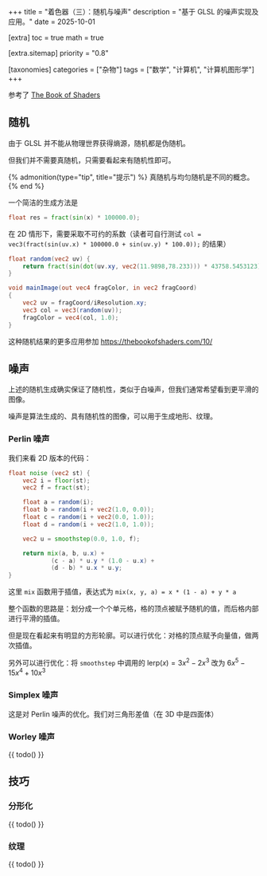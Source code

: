 +++
title = "着色器（三）：随机与噪声"
description = "基于 GLSL 的噪声实现及应用。"
date = 2025-10-01

[extra]
toc = true
math = true

[extra.sitemap]
priority = "0.8"

[taxonomies]
categories = ["杂物"]
tags = ["数学", "计算机", "计算机图形学"]
+++

参考了 [The Book of Shaders](https://thebookofshaders.com/)

## 随机
由于 GLSL 并不能从物理世界获得熵源，随机都是伪随机。

但我们并不需要真随机，只需要看起来有随机性即可。

{% admonition(type="tip", title="提示") %}
真随机与均匀随机是不同的概念。
{% end %}

一个简洁的生成方法是
```glsl
float res = fract(sin(x) * 100000.0);
```

在 2D 情形下，需要采取不可约的系数（读者可自行测试 `col = vec3(fract(sin(uv.x) * 100000.0 + sin(uv.y) * 100.0));` 的结果）
```glsl
float random(vec2 uv) {
	return fract(sin(dot(uv.xy, vec2(11.9898,78.233))) * 43758.5453123);
}

void mainImage(out vec4 fragColor, in vec2 fragCoord)
{
    vec2 uv = fragCoord/iResolution.xy;
    vec3 col = vec3(random(uv));
    fragColor = vec4(col, 1.0);
}
```

这种随机结果的更多应用参加 <https://thebookofshaders.com/10/>

## 噪声
上述的随机生成确实保证了随机性，类似于白噪声，但我们通常希望看到更平滑的图像。

噪声是算法生成的、具有随机性的图像，可以用于生成地形、纹理。

### Perlin 噪声
我们来看 2D 版本的代码：
```glsl
float noise (vec2 st) {
    vec2 i = floor(st);
    vec2 f = fract(st);

    float a = random(i);
    float b = random(i + vec2(1.0, 0.0));
    float c = random(i + vec2(0.0, 1.0));
    float d = random(i + vec2(1.0, 1.0));

    vec2 u = smoothstep(0.0, 1.0, f);

    return mix(a, b, u.x) +
            (c - a) * u.y * (1.0 - u.x) +
            (d - b) * u.x * u.y;
}
```

这里 `mix` 函数用于插值，表达式为 `mix(x, y, a) = x * (1 - a) + y * a`

整个函数的思路是：划分成一个个单元格，格的顶点被赋予随机的值，而后格内部进行平滑的插值。

但是现在看起来有明显的方形轮廓。可以进行优化：对格的顶点赋予向量值，做两次插值。

另外可以进行优化：将 `smoothstep` 中调用的 $\mathrm{lerp}(x) = 3x^2-2x^3$ 改为 $6x^5-15x^4+10x^3$

### Simplex 噪声
这是对 Perlin 噪声的优化。我们对三角形差值（在 3D 中是四面体）

### Worley 噪声
{{ todo() }}

## 技巧
### 分形化
{{ todo() }}

### 纹理
{{ todo() }}
